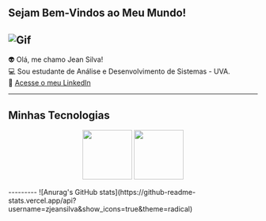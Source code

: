 ## Sejam Bem-Vindos ao Meu Mundo! 

![Gif](https://mir-s3-cdn-cf.behance.net/project_modules/fs/bbefa799786133.5efa9bf3d1b49.gif)
-----------------

👽 Olá, me chamo Jean Silva!<br>💻 Sou estudante de Análise e Desenvolvimento de Sistemas - UVA.<br>📨 [Acesse o meu LinkedIn](https://www.linkedin.com/in/zjeansilva/)

---------
## Minhas Tecnologias

<p align="center">
<img src="https://cdn.jsdelivr.net/gh/devicons/devicon@latest/icons/python/python-original.svg" width="100px">
<img src="https://cdn.jsdelivr.net/gh/devicons/devicon@latest/icons/github/github-original.svg" width="100px">
</p>
---------
![Anurag's GitHub stats](https://github-readme-stats.vercel.app/api?username=zjeansilva&show_icons=true&theme=radical)

<!--
**zjeansilva/zjeansilva** is a ✨ _special_ ✨ repository because its `README.md` (this file) appears on your GitHub profile.

Here are some ideas to get you started:

- 🔭 I’m currently working on ...
- 🌱 I’m currently learning ...
- 👯 I’m looking to collaborate on ...
- 🤔 I’m looking for help with ...
- 💬 Ask me about ...
- 📫 How to reach me: ...
- 😄 Pronouns: ...
- ⚡ Fun fact: ...
-->


[def]: https://github-readme-stats.vercel.app/api?username=anuraghazra&show_icons=true&theme=radical